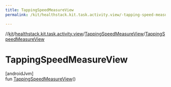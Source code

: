 ```yaml
---
title: TappingSpeedMeasureView
permalink: /kit/healthstack.kit.task.activity.view/-tapping-speed-measure-view/-tapping-speed-measure-view.html

---
```

//[kit](../../../index.html)/[healthstack.kit.task.activity.view](../index.html)/[TappingSpeedMeasureView](index.html)/[TappingSpeedMeasureView](-tapping-speed-measure-view.html)



# TappingSpeedMeasureView



[androidJvm]\
fun [TappingSpeedMeasureView](-tapping-speed-measure-view.html)()




